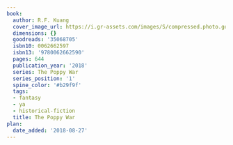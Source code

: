 ```yaml
---
book:
  author: R.F. Kuang
  cover_image_url: https://i.gr-assets.com/images/S/compressed.photo.goodreads.com/books/1515691735l/35068705._SX98_.jpg
  dimensions: {}
  goodreads: '35068705'
  isbn10: 0062662597
  isbn13: '9780062662590'
  pages: 644
  publication_year: '2018'
  series: The Poppy War
  series_position: '1'
  spine_color: '#b29f9f'
  tags:
  - fantasy
  - ya
  - historical-fiction
  title: The Poppy War
plan:
  date_added: '2018-08-27'
---
```

